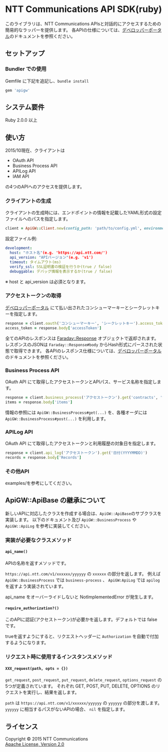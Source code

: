NTT Communications API SDK(ruby)
===

このライブラリは、NTT Communications APIsと対話的にアクセスするための簡易的なラッパーを提供します。
各APIの仕様については、[デベロッパーポータル](https://developer.ntt.com/ja)のドキュメントを参照ください。

セットアップ
---

### Bundler での使用

Gemfile に下記を追記し、`bundle install`

```ruby
gem 'apigw'
```

システム要件
---

Ruby 2.0.0 以上

使い方
---

2015/10現在、クライアントは

* OAuth API
* Business Process API
* APILog API
* IAM API

の4つのAPIへのアクセスを提供します。

### クライアントの生成

クライアントの生成時には、エンドポイントの情報を記載したYAML形式の設定ファイルへのパスを指定します。

```ruby
client = ApiGW::Client.new(config_path: 'path/to/config.yml', environment: 'development')
```

設定ファイル例:

```yaml
development:
  host: "ホスト名"(e.g. 'https://api.ntt.com/')
  api_version: "APIバージョン"(e.g. 'v1')
  timeout: タイムアウト(ms)
  verify_ssl: SSL証明書の検証を行うか(true / false)
  debuggable: デバッグ情報を表示するか(true / false)
```

※ host と api_version は必須となります。

### アクセストークンの取得

[デベロッパーポータル](https://developer.ntt.com/ja) にて払い出されたコンシューマーキーとシークレットキーを指定します。

```ruby
response = client.oauth('コンシューマーキー', 'シークレットキー').access_token
access_token = response.body['accessToken']
```

全てのAPIのレスポンスは [Faraday::Response](https://github.com/lostisland/faraday/blob/master/lib/faraday/response.rb) オブジェクトで返却されます。
レスポンスのJSONは `Faraday::Response#body` からHash形式にパースされた状態で取得できます。
各APIのレスポンス仕様については、[デベロッパーポータル](https://developer.ntt.com/ja)のドキュメントを参照ください。

### Business Process API

OAuth API にて取得したアクセストークンとAPIパス、サービス名称を指定します。

```ruby
response = client.business_process('アクセストークン').get('contracts', 'サービス名称')
items = response.body['items']
```

情報の参照には `ApiGW::BusinessProcess#get(...)` を、各種オーダには `ApiGW::BusinessProcess#post(...)` を利用します。

### APILog API

OAuth API にて取得したアクセストークンと利用履歴の対象日を指定します。

```ruby
response = client.api_log('アクセストークン').get('日付(YYYYMMDD)')
records = response.body['Records']
```

### その他API

examples/を参考にしてください。

ApiGW::ApiBase の継承について
---

新しいAPIに対応したクラスを作成する場合は、`ApiGW::ApiBase`のサブクラスを実装します。
以下のドキュメント及び `ApiGW::BusinessProcess` や `ApiGW::ApiLog` を参考に実装してください。

### 実装が必要なクラスメソッド

#### `api_name()`

APIの名称を返すメソッドです。

`https://api.ntt.com/v1/xxxxxx/yyyyyy` の `xxxxxx` の部分を返します。
例えば `ApiGW::BusinessProcess` では `business-process` 、 `ApiGW:ApiLog` では `apilog` を返すよう実装されています。

api_name をオーバーライドしないと NotImplementedError が発生します。

#### `require_authorization?()`

このAPIに認証(アクセストークン)が必要かを返します。デフォルトでは false です。

trueを返すようにすると、リクエストヘッダーに `Authorization` を自動で付加するようになります。

### リクエスト時に使用するインスタンスメソッド

#### `XXX_request(path, opts = {})`

`get_request`, `post_request`, `put_request`, `delete_request`, `options_request` の5つが定義されています。
それぞれ GET, POST, PUT, DELETE, OPTIONS のリクエストを実行し、結果を返します。

`path` は `https://api.ntt.com/v1/xxxxxx/yyyyyy` の `yyyyyy` の部分を渡します。
`yyyyyy` に相当するパスがないAPIの場合、 `nil` を指定します。


ライセンス
---
Copyright © 2015 NTT Communications  
[Apache License, Version 2.0](http://www.apache.org/licenses/LICENSE-2.0)
